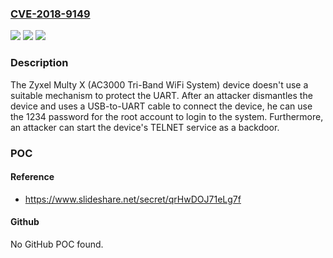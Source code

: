 ### [CVE-2018-9149](https://cve.mitre.org/cgi-bin/cvename.cgi?name=CVE-2018-9149)
![](https://img.shields.io/static/v1?label=Product&message=n%2Fa&color=blue)
![](https://img.shields.io/static/v1?label=Version&message=n%2Fa&color=blue)
![](https://img.shields.io/static/v1?label=Vulnerability&message=n%2Fa&color=brighgreen)

### Description

The Zyxel Multy X (AC3000 Tri-Band WiFi System) device doesn't use a suitable mechanism to protect the UART. After an attacker dismantles the device and uses a USB-to-UART cable to connect the device, he can use the 1234 password for the root account to login to the system. Furthermore, an attacker can start the device's TELNET service as a backdoor.

### POC

#### Reference
- https://www.slideshare.net/secret/qrHwDOJ71eLg7f

#### Github
No GitHub POC found.

